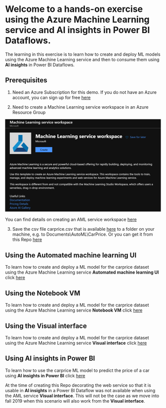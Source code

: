 # Welcome to a hands-on exercise using the **Azure Machine Learning service** and **AI insights** in Power BI Dataflows.

The learning in this exercise is to learn how to create and deploy ML models using the Azure Machine Learning service and then to consume them using **AI insights** in Power BI Dataflows. 


## Prerequisites

1. Need an Azure Subscription for this demo. If you do not have an Azure account, you can sign up for free [here](https://azure.microsoft.com/free/)

2. Need to create a Machine Learning service workspace in an Azure Resource Group

![createworkspace](https://raw.githubusercontent.com/DataSnowman/carprice/master/images/createworkspace.png)

You can find details on creating an AML service workspace [here](https://docs.microsoft.com/en-us/azure/machine-learning/service/how-to-manage-workspace#create-a-workspace)

3. Save the csv file carprice.csv that is available [here](https://automlsamplenotebookdata.blob.core.windows.net/automl-sample-notebook-data/carprice.csv) to a folder on your machine, e.g. to Documents\AutoML\CarPrice.  Or you can get it from this Repo [here](https://raw.githubusercontent.com/DataSnowman/carprice/master/dataset/carprice.csv)


## Using the **Automated machine learning UI**

To learn how to create and deploy a ML model for the carprice dataset using the Azure Machine Learning service **Automated machine learning UI** click [here](https://raw.githubusercontent.com/DataSnowman/carprice/master/automl-ui/README.md)

## Using the **Notebook VM**

To learn how to create and deploy a ML model for the carprice dataset using the Azure Machine Learning service **Notebook VM** click [here](https://raw.githubusercontent.com/DataSnowman/carprice/master/notebooks/README.md)

## Using the **Visual interface**

To learn how to create and deploy a ML model for the carprice dataset using the Azure Machine Learning service **Visual interface** click [here](https://raw.githubusercontent.com/DataSnowman/carprice/master/visual-interface/README.md)

## Using **AI insights in Power BI**

To learn how to use the carprice ML model to predict the price of a car using **AI insights in Power BI** click [here](https://raw.githubusercontent.com/DataSnowman/carprice/master/powerbi/README.md)


At the time of creating this Repo decorating the web service so that it is usable in **AI insights** in a Power BI Dataflow was not available when using the AML service **Visual interface**.  This will not be the case as we move into fall 2019 when this scenario will also work from the **Visual interface**. 